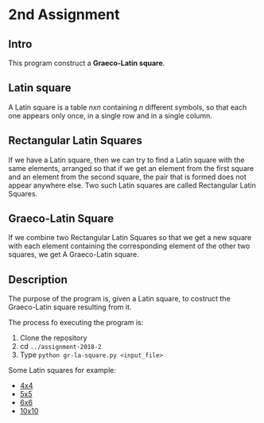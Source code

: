 # 2nd Assignment

## Intro
 
This program construct a **Graeco-Latin square**.

 ## Latin square
 
 A Latin square is a table *nxn* containing *n* different symbols, so that each one appears only once, in a single row and in a single column.

 ## Rectangular Latin Squares

 If we have a Latin square, then we can try to find a Latin square with the same elements, arranged so that if we get an element from the first square and an element from the second square, the pair that is formed does not appear anywhere else. Two such Latin squares are called Rectangular Latin Squares.

 ## Graeco-Latin Square

 If we combine two Rectangular Latin Squares so that we get a new square with each element containing the corresponding element of the other two squares, we get A Graeco-Latin square.

## Description

 The purpose of the program is, given a Latin square, to costruct the Graeco-Latin square resulting from it.

 The process fo executing the program is:

 1. Clone the repository
 2. cd `../assignment-2018-2`
 3. Type `python gr-la-square.py <input_file>`

 Some Latin squares for example:
+ [4x4](./4x4.txt)
+ [5x5](./5x5.txt)
+ [6x6](./6x6.txt)
+ [10x10](./10x10.txt) 

